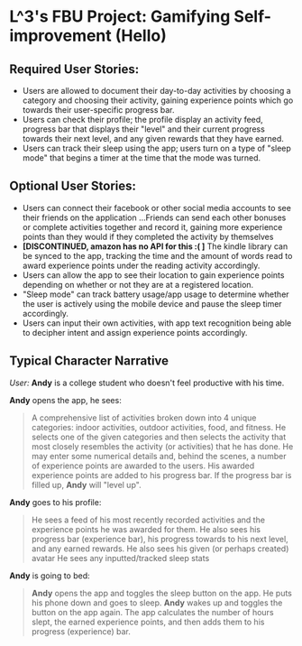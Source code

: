 # L^3's FBU Project: Gamifying Self-improvement (Hello)

## Required User Stories:
- Users are allowed to document their day-to-day activities by choosing a category and choosing their activity, gaining experience points which go towards their user-specific progress bar.
- Users can check their profile; the profile display an activity feed, progress bar that displays their "level" and their current progress towards their next level, and any given rewards that they have earned.
- Users can track their sleep using the app; users turn on a type of "sleep mode" that begins a timer at the time that the mode was turned.

## Optional User Stories:
- Users can connect their facebook or other social media accounts to see their friends on the application
...Friends can send each other bonuses or complete activities together and record it, gaining more experience points than they would if they completed the activity by themselves
- **[DISCONTINUED, amazon has no API for this :( ]** The kindle library can be synced to the app, tracking the time and the amount of words read to award experience points under the reading activity accordingly.
- Users can allow the app to see their location to gain experience points depending on whether or not they are at a registered location.
- "Sleep mode" can track battery usage/app usage to determine whether the user is actively using the mobile device and pause the sleep timer accordingly.
- Users can input their own activities, with app text recognition being able to decipher intent and assign experience points accordingly.

## Typical Character Narrative
*User:* **Andy** is a college student who doesn't feel productive with his time.

**Andy** opens the app, he sees:
> A comprehensive list of activities broken down into 4 unique categories: indoor activities, outdoor activities, food, and fitness.
> He selects one of the given categories and then selects the activity that most closely resembles the activity (or activities) that he has done.
> He may enter some numerical details and, behind the scenes, a number of experience points are awarded to the users.
> His awarded experience points are added to his progress bar. If the progress bar is filled up, **Andy** will "level up".

**Andy** goes to his profile:
> He sees a feed of his most recently recorded activities and the experience points he was awarded for them.
> He also sees his progress bar (experience bar), his progress towards to his next level, and any earned rewards.
> He also sees his given (or perhaps created) avatar
> He sees any inputted/tracked sleep stats

**Andy** is going to bed:
> **Andy** opens the app and toggles the sleep button on the app.
> He puts his phone down and goes to sleep.
> **Andy** wakes up and toggles the button on the app again.
> The app calculates the number of hours slept, the earned experience points, and then adds them to his progress (experience) bar.
